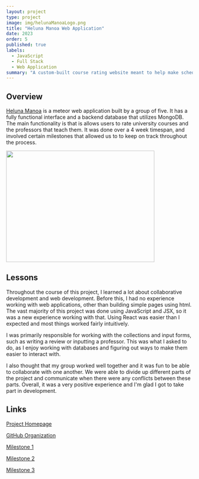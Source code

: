 ```yaml
---
layout: project
type: project
image: img/helunaManoaLogo.png
title: "Heluna Manoa Web Application"
date: 2023
order: 5
published: true
labels:
  - JavaScript
  - Full Stack
  - Web Application
summary: "A custom-built course rating website meant to help make schedule building easier."
---
```

## Overview
[Heluna Manoa](https://helunamanoa.info) is a meteor web application built by a group of five. It has a fully functional interface and a backend database that utilizes MongoDB. The main functionality is that is allows users to rate university courses and the professors that teach them. It was done over a 4 week timespan, and involved certain milestones that allowed us to to keep on track throughout the process.

<img class="img-fluid" src="../img/landing-logged3.png" width="400" height="300">

## Lessons
Throughout the course of this project, I learned a lot about collaborative development and web development. Before this, I had no experience working with web applications, other than building simple pages using html. The vast majority of this project was done using JavaScript and JSX, so it was a new experience working with that. Using React was easier than I expected and most things worked fairly intuitively.

I was primarily responsible for working with the collections and input forms, such as writing a review or inputting a professor. This was what I asked to do, as I enjoy working with databases and figuring out ways to make them easier to interact with.

I also thought that my group worked well together and it was fun to be able to collaborate with one another. We were able to divide up different parts of the project and communicate when there were any conflicts between these parts. Overall, it was a very positive experience and I'm glad I got to take part in development.

## Links
[Project Homepage](https://heluna-manoa.github.io)

[GitHub Organization](https://github.com/heluna-manoa)

[Milestone 1](https://github.com/orgs/heluna-manoa/projects/1)

[Milestone 2](https://github.com/orgs/heluna-manoa/projects/2)

[Milestone 3](https://github.com/orgs/heluna-manoa/projects/3)